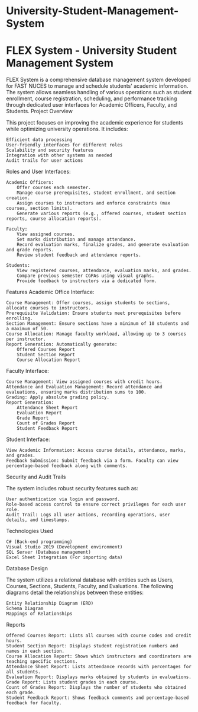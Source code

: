 # University-Student-Management-System
# FLEX System - University Student Management System

FLEX System is a comprehensive database management system developed for FAST NUCES to manage and schedule students' academic information. The system allows seamless handling of various operations such as student enrollment, course registration, scheduling, and performance tracking through dedicated user interfaces for Academic Officers, Faculty, and Students.
Project Overview

This project focuses on improving the academic experience for students while optimizing university operations. It includes:

    Efficient data processing
    User-friendly interfaces for different roles
    Scalability and security features
    Integration with other systems as needed
    Audit trails for user actions

Roles and User Interfaces:

    Academic Officers:
        Offer courses each semester.
        Manage course prerequisites, student enrollment, and section creation.
        Assign courses to instructors and enforce constraints (max courses, section limits).
        Generate various reports (e.g., offered courses, student section reports, course allocation reports).

    Faculty:
        View assigned courses.
        Set marks distribution and manage attendance.
        Record evaluation marks, finalize grades, and generate evaluation and grade reports.
        Review student feedback and attendance reports.

    Students:
        View registered courses, attendance, evaluation marks, and grades.
        Compare previous semester CGPAs using visual graphs.
        Provide feedback to instructors via a dedicated form.

Features
Academic Office Interface:

    Course Management: Offer courses, assign students to sections, allocate courses to instructors.
    Prerequisite Validation: Ensure students meet prerequisites before enrolling.
    Section Management: Ensure sections have a minimum of 10 students and a maximum of 50.
    Course Allocation: Manage faculty workload, allowing up to 3 courses per instructor.
    Report Generation: Automatically generate:
        Offered Courses Report
        Student Section Report
        Course Allocation Report

Faculty Interface:

    Course Management: View assigned courses with credit hours.
    Attendance and Evaluation Management: Record attendance and evaluations, ensuring marks distribution sums to 100.
    Grading: Apply absolute grading policy.
    Report Generation:
        Attendance Sheet Report
        Evaluation Report
        Grade Report
        Count of Grades Report
        Student Feedback Report

Student Interface:

    View Academic Information: Access course details, attendance, marks, and grades.
    Feedback Submission: Submit feedback via a form. Faculty can view percentage-based feedback along with comments.

Security and Audit Trails

The system includes robust security features such as:

    User authentication via login and password.
    Role-based access control to ensure correct privileges for each user role.
    Audit Trail: Logs all user actions, recording operations, user details, and timestamps.

Technologies Used

    C# (Back-end programming)
    Visual Studio 2019 (Development environment)
    SQL Server (Database management)
    Excel Sheet Integration (For importing data)

Database Design

The system utilizes a relational database with entities such as Users, Courses, Sections, Students, Faculty, and Evaluations. The following diagrams detail the relationships between these entities:

    Entity Relationship Diagram (ERD)
    Schema Diagram
    Mappings of Relationships

Reports

    Offered Courses Report: Lists all courses with course codes and credit hours.
    Student Section Report: Displays student registration numbers and names in each section.
    Course Allocation Report: Shows which instructors and coordinators are teaching specific sections.
    Attendance Sheet Report: Lists attendance records with percentages for all students.
    Evaluation Report: Displays marks obtained by students in evaluations.
    Grade Report: Lists student grades in each course.
    Count of Grades Report: Displays the number of students who obtained each grade.
    Student Feedback Report: Shows feedback comments and percentage-based feedback for faculty.

